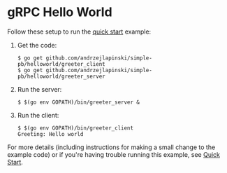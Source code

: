 # gRPC Hello World

Follow these setup to run the [quick start][] example:

 1. Get the code:

    ```console
    $ go get github.com/andrzejlapinski/simple-pb/helloworld/greeter_client
    $ go get github.com/andrzejlapinski/simple-pb/helloworld/greeter_server
    ```

 2. Run the server:

    ```console
    $ $(go env GOPATH)/bin/greeter_server &
    ```

 3. Run the client:

    ```console
    $ $(go env GOPATH)/bin/greeter_client
    Greeting: Hello world
    ```

For more details (including instructions for making a small change to the
example code) or if you're having trouble running this example, see [Quick
Start][].

[quick start]: https://grpc.io/docs/languages/go/quickstart
